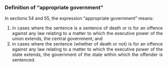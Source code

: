 ### Definition of “appropriate government”
<div style="text-align: justify">

In sections 54 and 55, the expression “appropriate government” means:

</div>

1. <div style="text-align: justify"> in cases where the sentence is a sentence of death or is for an offence against any law relating to a matter to which the executive power of the union extends, the central government; and </div>
2. <div style="text-align: justify"> in cases where the sentence (whether of death or not) is for an offence against any law relating to a matter to which the executive power of the state extends, the government of the state within which the offender is sentenced. </div>

